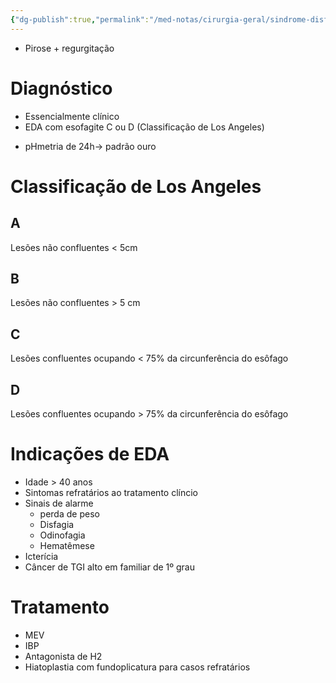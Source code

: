 ```yaml
---
{"dg-publish":true,"permalink":"/med-notas/cirurgia-geral/sindrome-disfagica/doenca-do-refluxo-gastroesofagico/"}
---
```


- Pirose + regurgitação

# Diagnóstico
- Essencialmente clínico
- EDA com esofagite C ou D (Classificação de Los Angeles)
+ pHmetria de 24h-> padrão ouro

# Classificação de Los Angeles
## A
Lesões não confluentes < 5cm
## B
Lesões não confluentes > 5 cm
## C
Lesões confluentes ocupando < 75% da circunferência do esôfago
## D
Lesões confluentes ocupando > 75% da circunferência do esôfago

# Indicações de EDA
- Idade > 40 anos
- Sintomas refratários ao tratamento clíncio
- Sinais de alarme
	- perda de peso
	- Disfagia
	- Odinofagia
	- Hematêmese
- Icterícia
- Câncer de TGI alto em familiar de 1º grau
# Tratamento
- MEV
- IBP
- Antagonista de H2
- Hiatoplastia com fundoplicatura para casos refratários